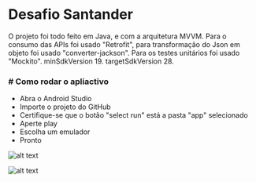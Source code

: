 # Desafio Santander

O projeto foi todo feito em Java, e com a arquitetura MVVM.
Para o consumo das APIs foi usado "Retrofit", para transformação do Json em objeto foi usado "converter-jackson".
Para os testes unitários foi usado "Mockito".
minSdkVersion 19.
targetSdkVersion 28.

### # Como rodar o apliactivo

* Abra o Android Studio
* Importe o projeto do GitHub
* Certifique-se que o botão "select run" está a pasta "app" selecionado
* Aperte play
* Escolha um emulador
* Pronto

![alt text](https://raw.githubusercontent.com/vicolmoraes/TesteAndroidv2/bank_app_layout/preview/page-1-currency.png)

![alt text](https://raw.githubusercontent.com/vicolmoraes/TesteAndroidv2/bank_app_layout/preview/page-1-location.png)